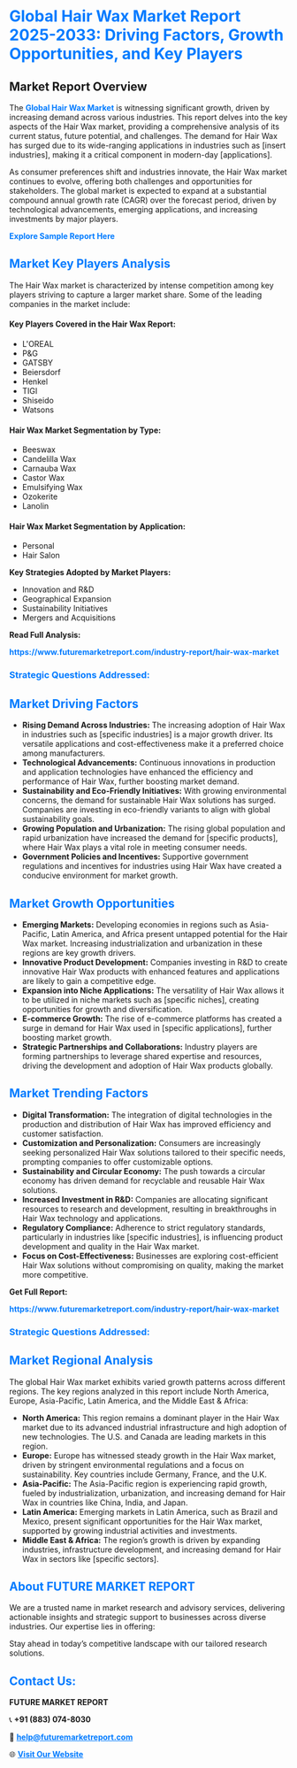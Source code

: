 <h1 style="color: #007BFF;">Global Hair Wax Market Report 2025-2033: Driving Factors, Growth Opportunities, and Key Players</h1>

<section id="overview">
<h2>Market Report Overview</h2>
<p>The <a href="https://www.futuremarketreport.com/industry-report/hair-wax-market" style="color: #007BFF; text-decoration: none;"><strong>Global Hair Wax Market</strong></a> is witnessing significant growth, driven by increasing demand across various industries. This report delves into the key aspects of the Hair Wax market, providing a comprehensive analysis of its current status, future potential, and challenges. The demand for Hair Wax has surged due to its wide-ranging applications in industries such as [insert industries], making it a critical component in modern-day [applications].</p>
<p>As consumer preferences shift and industries innovate, the Hair Wax market continues to evolve, offering both challenges and opportunities for stakeholders. The global market is expected to expand at a substantial compound annual growth rate (CAGR) over the forecast period, driven by technological advancements, emerging applications, and increasing investments by major players.</p>
</section>

<section id="overview">
<p><a href="https://www.futuremarketreport.com/request-sample/reportId=106834" style="color: #007BFF; text-decoration: none;"><strong>Explore Sample Report Here</strong></a></p>
</section>

<section id="key-players">
<h2 style="color: #007BFF;">Market Key Players Analysis</h2>
<p>The Hair Wax market is characterized by intense competition among key players striving to capture a larger market share. Some of the leading companies in the market include:</p>
<h4>Key Players Covered in the Hair Wax Report:</h4>
<ul><li>L&#039;OREAL</li><li>P&amp;G</li><li>GATSBY</li><li>Beiersdorf</li><li>Henkel</li><li>TIGI</li><li>Shiseido</li><li>Watsons</li></ul>
<h4>Hair Wax Market Segmentation by Type:</h4>
<ul><li>Beeswax</li><li>Candelilla Wax</li><li>Carnauba Wax</li><li>Castor Wax</li><li>Emulsifying Wax</li><li>Ozokerite</li><li>Lanolin</li></ul>

<h4>Hair Wax Market Segmentation by Application:</h4>
<ul><li>Personal</li><li>Hair Salon</li></ul>
<p><strong>Key Strategies Adopted by Market Players:</strong></p>
<ul>
<li>Innovation and R&D</li>
<li>Geographical Expansion</li>
<li>Sustainability Initiatives</li>
<li>Mergers and Acquisitions</li>
</ul>
</section>

<section>
<p><strong>Read Full Analysis: </strong></p><a href="https://www.futuremarketreport.com/industry-report/hair-wax-market" style="color: #007BFF; text-decoration: none;"><strong>https://www.futuremarketreport.com/industry-report/hair-wax-market</strong></a>
<h3 style="color: #007BFF;">Strategic Questions Addressed:</h3>
</section>

<section id="driving-factors">
<h2 style="color: #007BFF;">Market Driving Factors</h2>
<ul>
<li><strong>Rising Demand Across Industries:</strong> The increasing adoption of Hair Wax in industries such as [specific industries] is a major growth driver. Its versatile applications and cost-effectiveness make it a preferred choice among manufacturers.</li>
<li><strong>Technological Advancements:</strong> Continuous innovations in production and application technologies have enhanced the efficiency and performance of Hair Wax, further boosting market demand.</li>
<li><strong>Sustainability and Eco-Friendly Initiatives:</strong> With growing environmental concerns, the demand for sustainable Hair Wax solutions has surged. Companies are investing in eco-friendly variants to align with global sustainability goals.</li>
<li><strong>Growing Population and Urbanization:</strong> The rising global population and rapid urbanization have increased the demand for [specific products], where Hair Wax plays a vital role in meeting consumer needs.</li>
<li><strong>Government Policies and Incentives:</strong> Supportive government regulations and incentives for industries using Hair Wax have created a conducive environment for market growth.</li>
</ul>
</section>

<section id="growth-opportunities">
<h2 style="color: #007BFF;">Market Growth Opportunities</h2>
<ul>
<li><strong>Emerging Markets:</strong> Developing economies in regions such as Asia-Pacific, Latin America, and Africa present untapped potential for the Hair Wax market. Increasing industrialization and urbanization in these regions are key growth drivers.</li>
<li><strong>Innovative Product Development:</strong> Companies investing in R&D to create innovative Hair Wax products with enhanced features and applications are likely to gain a competitive edge.</li>
<li><strong>Expansion into Niche Applications:</strong> The versatility of Hair Wax allows it to be utilized in niche markets such as [specific niches], creating opportunities for growth and diversification.</li>
<li><strong>E-commerce Growth:</strong> The rise of e-commerce platforms has created a surge in demand for Hair Wax used in [specific applications], further boosting market growth.</li>
<li><strong>Strategic Partnerships and Collaborations:</strong> Industry players are forming partnerships to leverage shared expertise and resources, driving the development and adoption of Hair Wax products globally.</li>
</ul>
</section>

<section id="trending-factors">
<h2 style="color: #007BFF;">Market Trending Factors</h2>
<ul>
<li><strong>Digital Transformation:</strong> The integration of digital technologies in the production and distribution of Hair Wax has improved efficiency and customer satisfaction.</li>
<li><strong>Customization and Personalization:</strong> Consumers are increasingly seeking personalized Hair Wax solutions tailored to their specific needs, prompting companies to offer customizable options.</li>
<li><strong>Sustainability and Circular Economy:</strong> The push towards a circular economy has driven demand for recyclable and reusable Hair Wax solutions.</li>
<li><strong>Increased Investment in R&D:</strong> Companies are allocating significant resources to research and development, resulting in breakthroughs in Hair Wax technology and applications.</li>
<li><strong>Regulatory Compliance:</strong> Adherence to strict regulatory standards, particularly in industries like [specific industries], is influencing product development and quality in the Hair Wax market.</li>
<li><strong>Focus on Cost-Effectiveness:</strong> Businesses are exploring cost-efficient Hair Wax solutions without compromising on quality, making the market more competitive.</li>
</ul>
</section>

<section>
<p><strong>Get Full Report: </strong></p><a href="https://www.futuremarketreport.com/industry-report/hair-wax-market" style="color: #007BFF; text-decoration: none;"><strong>https://www.futuremarketreport.com/industry-report/hair-wax-market</strong></a>
<h3 style="color: #007BFF;">Strategic Questions Addressed:</h3>
</section>


<section id="regional-analysis">
<h2 style="color: #007BFF;">Market Regional Analysis</h2>
<p>The global Hair Wax market exhibits varied growth patterns across different regions. The key regions analyzed in this report include North America, Europe, Asia-Pacific, Latin America, and the Middle East & Africa:</p>
<ul>
<li><strong>North America:</strong> This region remains a dominant player in the Hair Wax market due to its advanced industrial infrastructure and high adoption of new technologies. The U.S. and Canada are leading markets in this region.</li>
<li><strong>Europe:</strong> Europe has witnessed steady growth in the Hair Wax market, driven by stringent environmental regulations and a focus on sustainability. Key countries include Germany, France, and the U.K.</li>
<li><strong>Asia-Pacific:</strong> The Asia-Pacific region is experiencing rapid growth, fueled by industrialization, urbanization, and increasing demand for Hair Wax in countries like China, India, and Japan.</li>
<li><strong>Latin America:</strong> Emerging markets in Latin America, such as Brazil and Mexico, present significant opportunities for the Hair Wax market, supported by growing industrial activities and investments.</li>
<li><strong>Middle East & Africa:</strong> The region’s growth is driven by expanding industries, infrastructure development, and increasing demand for Hair Wax in sectors like [specific sectors].</li>
</ul>
</section>

<footer>
<h2 style="color: #007BFF;">About FUTURE MARKET REPORT</h2>
<p>We are a trusted name in market research and advisory services, delivering actionable insights and strategic support to businesses across diverse industries. Our expertise lies in offering:</p>

<p>Stay ahead in today’s competitive landscape with our tailored research solutions.</p>

<h2 style="color: #007BFF;">Contact Us:</h2>
<p><strong>FUTURE MARKET REPORT</strong></p>
<p>📞 <strong>+91 (883) 074-8030</strong></p>
<p>📧 <strong><a href="mailto:help@futuremarketreport.com" style="color: #007BFF;">help@futuremarketreport.com</a></strong></p>
<p>🌐 <strong><a href="https://www.futuremarketreport.com/" style="color: #007BFF;">Visit Our Website</a></strong></p>
</footer>